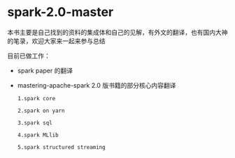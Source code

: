 # spark-2.0-master

本书主要是自己找到的资料的集成体和自己的见解，有外文的翻译，也有国内大神的笔录，欢迎大家来一起来参与总结

目前已做工作：

* spark  paper 的翻译
* mastering-apache-spark  2.0 版书籍的部分核心内容翻译

  ```
  1.spark core

  2.spark on yarn

  3.spark sql

  4.spark MLlib

  5.spark structured streaming
  ```



